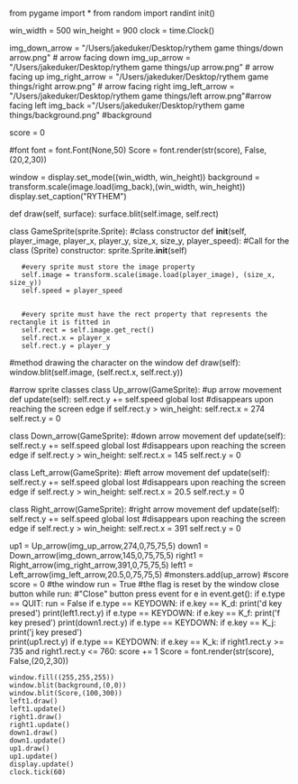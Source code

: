 from pygame import *
from random import randint
init()

win_width = 500
win_height = 900
clock = time.Clock()

img_down_arrow = "/Users/jakeduker/Desktop/rythem game things/down arrow.png" # arrow facing down
img_up_arrow = "/Users/jakeduker/Desktop/rythem game things/up arrow.png" # arrow facing up
img_right_arrow = "/Users/jakeduker/Desktop/rythem game things/right arrow.png" # arrow facing right
img_left_arrow = "/Users/jakeduker/Desktop/rythem game things/left arrow.png"#arrow facing left
img_back ="/Users/jakeduker/Desktop/rythem game things/background.png" #background

score = 0

#font
font = font.Font(None,50)
Score = font.render(str(score), False,(20,2,30))

window = display.set_mode((win_width, win_height))
background = transform.scale(image.load(img_back),(win_width, win_height))
display.set_caption("RYTHEM")

def draw(self, surface):
        surface.blit(self.image, self.rect)

class GameSprite(sprite.Sprite):
 #class constructor
   def __init__(self, player_image, player_x, player_y, size_x, size_y, player_speed):
       #Call for the class (Sprite) constructor:
       sprite.Sprite.__init__(self)


       #every sprite must store the image property
       self.image = transform.scale(image.load(player_image), (size_x, size_y))
       self.speed = player_speed


       #every sprite must have the rect property that represents the rectangle it is fitted in
       self.rect = self.image.get_rect()
       self.rect.x = player_x
       self.rect.y = player_y
 #method drawing the character on the window
   def draw(self):
       window.blit(self.image, (self.rect.x, self.rect.y))



#arrow sprite classes
class Up_arrow(GameSprite):
   #up arrow movement
   def update(self):
       self.rect.y += self.speed
       global lost
       #disappears upon reaching the screen edge
       if self.rect.y > win_height:
           self.rect.x = 274
           self.rect.y = 0


class Down_arrow(GameSprite):
   #down arrow movement
   def update(self):
       self.rect.y += self.speed
       global lost
       #disappears upon reaching the screen edge
       if self.rect.y > win_height:
           self.rect.x = 145
           self.rect.y = 0

class Left_arrow(GameSprite):
   #left arrow movement
   def update(self):
       self.rect.y += self.speed
       global lost
       #disappears upon reaching the screen edge
       if self.rect.y > win_height:
           self.rect.x = 20.5
           self.rect.y = 0

class Right_arrow(GameSprite):
   #right arrow movement
   def update(self):
       self.rect.y += self.speed
       global lost
       #disappears upon reaching the screen edge
       if self.rect.y > win_height:
           self.rect.x = 391
           self.rect.y = 0

up1 = Up_arrow(img_up_arrow,274,0,75,75,5)
down1 = Down_arrow(img_down_arrow,145,0,75,75,5)
right1 = Right_arrow(img_right_arrow,391,0,75,75,5)
left1 = Left_arrow(img_left_arrow,20.5,0,75,75,5)
   #monsters.add(up_arrow)
#score
score = 0
#the window
run = True #the flag is reset by the window close button
while run:
   #"Close" button press event
    for e in event.get():
        if e.type == QUIT:
           run = False
        if e.type == KEYDOWN:
            if e.key == K_d:
                print('d key presed')
                print(left1.rect.y)
        if e.type == KEYDOWN:
            if e.key == K_f:
                print('f key presed')
                print(down1.rect.y)
        if e.type == KEYDOWN:
            if e.key == K_j:  
                print('j key presed')  
                print(up1.rect.y)
        if e.type == KEYDOWN:
            if e.key == K_k:
                if right1.rect.y >= 735 and right1.rect.y  <= 760:
                    score += 1
                    Score = font.render(str(score), False,(20,2,30))
                    
    
    window.fill((255,255,255))
    window.blit(background,(0,0))
    window.blit(Score,(100,300))
    left1.draw()
    left1.update()
    right1.draw()
    right1.update()
    down1.draw()
    down1.update()
    up1.draw()
    up1.update()
    display.update()
    clock.tick(60)


